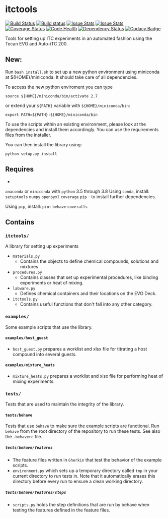 # itctools

[![Build Status](https://travis-ci.org/choderalab/itctools.svg)](https://travis-ci.org/choderalab/itctools)
[![Build status](https://ci.appveyor.com/api/projects/status/eexd1la2ghs518mc?svg=true)](https://ci.appveyor.com/project/bas-rustenburg/itctools)
[![Issue Stats](http://issuestats.com/github/choderalab/itctools/badge/pr)](http://issuestats.com/github/choderalab/itctools)
[![Issue Stats](http://issuestats.com/github/choderalab/itctools/badge/issue)](http://issuestats.com/github/choderalab/itctools)
[![Coverage Status](https://coveralls.io/repos/choderalab/itctools/badge.png)](https://coveralls.io/r/choderalab/itctools)
[![Code Health](https://landscape.io/github/choderalab/itctools/master/landscape.svg)](https://landscape.io/github/choderalab/itctools/master)
[![Dependency Status](https://gemnasium.com/choderalab/itctools.svg)](https://gemnasium.com/choderalab/itctools)
[![Codacy Badge](https://api.codacy.com/project/badge/grade/31435871aed64e0dabdd797b2f8d1269)](https://www.codacy.com/app/bas-rustenburg/itctools)

Tools for setting up ITC experiments in an automated fashion using the Tecan EVO and Auto-iTC 200.

## New:

Run `bash install.sh` to set up a new python environment using miniconda at ${HOME}/miniconda. It should take care of all dependencies.

To access the new python enviroment you can type
```shell
source ${HOME}/miniconda/bin/activate 2.7
```
or extend your `${PATH}` variable with `${HOME}/miniconda/bin`:
```shell
export PATH=${PATH}:${HOME}/miniconda/bin
```
To use the scripts within an existing environment, please look at the dependencies and install them accordingly. You can use the requirements files from the installer.

You can then install the library using:
```shell
python setup.py install
```

## Requires
-
`anaconda` or `miniconda` with `python` 3.5 through 3.8
Using `conda`, install:
`setuptools`
`numpy`
`openpyxl`
`coverage`
`pip` - to install further dependencies.

Using `pip`, install:
`pint`
`behave`
`coveralls`

## Contains

### `itctools/`

A library for setting up experiments

  - `materials.py`
    - Contains the objects to define chemical compounds, solutions and mixtures
  - `procedures.py`
    - Contains classes that set up experimental procedures, like binding experiments or heat of mixing.
  - `labware.py`
    - Defines chemical containers and their locations on the EVO Deck.
  - `itctools.py`
    - Contains useful functions that don't fall into any other category.

### `examples/`

Some example scripts that use the library.

#### `examples/host_guest`

  - `host_guest.py` prepares a worklist and xlsx file for titrating a host compound into several guests.

#### `examples/mixture_heats`

  -  `mixture_heats.py` prepares a worklist and xlsx file for performing heat of mixing experiments.

### `tests/`

Tests that are used to maintain the integrity of the library.

#### `tests/behave`

Tests that use `behave` to make sure the example scripts are functional. Run `behave` from the root directory of the repository to run these tests. See also the `.behaverc` file.

##### `tests/behave/features`

- The feature files written in `Gherkin` that test the behavior of the example scripts.
- `environment.py` which sets up a temporary directory called `tmp` in your current directory to run tests in. Note that it automatically erases this directory before every run to ensure a clean working directory.

##### `tests/behave/features/steps`
- `scripts.py` holds the step definitions that are run by behave when testing the features defined in the feature files.
